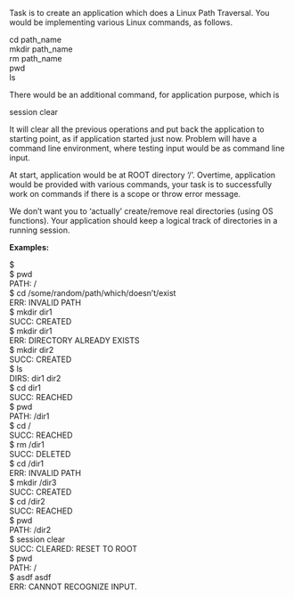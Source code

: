 Task is to create an application which does a Linux Path Traversal. You would be implementing various Linux commands, as follows.

cd path_name </br>
mkdir path_name </br>
rm path_name </br>
pwd </br>
ls </br>

There would be an additional command, for application purpose, which is

session clear <br>

It will clear all the previous operations and put back the application to starting point, as if application started just now.
Problem will have a command line environment, where testing input would be as command line input. 

At start, application would be at ROOT directory ‘/’. Overtime, application would be provided with various commands, your task is to successfully work on commands if there is a scope or throw error message.

We don’t want you to ‘actually’ create/remove real directories (using OS functions). Your application should keep a logical track of directories in a running session.

 <b>Examples: </b>

$ <Starting your application...> </br> 
$ pwd </br>
	PATH: / </br>
$ cd /some/random/path/which/doesn’t/exist </br>
	ERR: INVALID PATH </br>
$ mkdir dir1 </br>
	SUCC: CREATED </br>
$ mkdir dir1 </br>
	ERR: DIRECTORY ALREADY EXISTS </br>
$ mkdir dir2 </br>
	SUCC: CREATED </br>
$ ls </br>
	DIRS: dir1	dir2 </br> 
$ cd dir1 </br>
SUCC: REACHED </br>
$ pwd </br>
	PATH: /dir1 </br>
$ cd / </br>
	SUCC: REACHED </br>
$ rm /dir1 </br>
	SUCC: DELETED </br>
$ cd /dir1 </br>
	ERR: INVALID PATH </br>
$ mkdir /dir3 </br>
	SUCC: CREATED </br>
$ cd /dir2 </br>
	SUCC: REACHED </br>
$ pwd </br>
	PATH: /dir2 </br>
$ session clear </br>
	SUCC: CLEARED: RESET TO ROOT </br>
$ pwd </br>
	PATH: / </br>
$ asdf asdf </br>
	ERR: CANNOT RECOGNIZE INPUT. </br>
